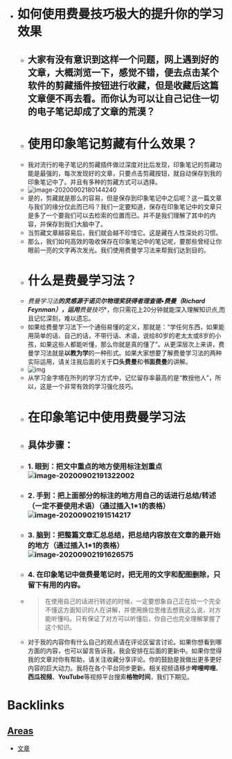 - # 如何使用费曼技巧极大的提升你的学习效果
    - ## 大家有没有意识到这样一个问题，网上遇到好的文章，大概浏览一下，感觉不错，便去点击某个软件的剪藏插件按钮进行收藏，但是收藏后这篇文章便不再去看。而你认为可以让自己记住一切的电子笔记却成了文章的荒漠？
    - # 使用印象笔记剪藏有什么效果？
    - 我对流行的电子笔记的剪藏插件做过深度对比后发现，印象笔记的剪藏功能是最强的，每次发现好的文章，只要点击剪藏按钮，就自动保存到我的印象笔记中了。并且有多种的剪藏方式可以选择。
    - ![image-20200902180144240](https://i.loli.net/2020/09/02/pQvyCFSwq2rKDct.png)
    - 是的，剪藏就是那么的容易，但是保存到印象笔记中之后呢？这一篇文章与我们的缘分仅此而已吗？我们一定要知道，保存在印象笔记中的文章只是多了一个要我们可以去检索的位置而已。并不是我们理解了其中的内容，并保存到我们大脑中了。
    - 当剪藏文章越容易后，我们就会越不珍惜它。这是藏在人性深处的习惯。
    - 那么，我们如何高效的吸收保存在印象笔记中的笔记呢，要那些曾经让你眼前一亮的文字再次发光。我们使用费曼学习法来帮我们达到目的。
    - # 什么是费曼学习法？
    - *费曼学习法**的灵感源于诺贝尔物理奖获得者理查德•费曼（Richard Feynman），运用**费曼技巧**，你只需花上20分钟就能深入理解知识点,而且记忆深刻，难以遗忘。
    - 如果给费曼学习法下一个通俗易懂的定义，那就是：“学任何东西，如果能用简单的话、自己的话，不带行话、术语，说给80岁的老太太或8岁的小孩，如果这些人都能听懂，那么你就是真的懂了”。从更深层次上来讲，费曼学习法就是**以教为学**的一种形式。如果大家想要了解费曼学习法的两种实际运用，请关注我后面的关于**口头费曼**和**书面费曼**的讲解。
    - ![img](https://i.loli.net/2020/09/02/1d6eiuWLGSK7XDB.jpg)
    - 从学习金字塔在所列的学习方式中，记忆留存率最高的是“教授他人”，所以，这是一个非常有效的学习强化技巧。
    - # 在印象笔记中使用费曼学习法
    - ## 具体步骤：
    - ### 1. 眼到：把文中重点的地方使用标注划重点![image-20200902191322002](https://i.loli.net/2020/09/03/kBfO4ielNgc3RHu.png)
    - ### 2. 手到：把上面部分的标注的地方用自己的话进行总结/转述（一定不要使用术语）（通过插入1*1的表格）![image-20200902191514217](https://i.loli.net/2020/09/02/o4q8F9xchCkwH2p.png)
    - ### 3. 脑到：把整篇文章汇总总结，把总结内容放在文章的最开始的地方（通过插入1*1的表格）![image-20200902191626575](https://i.loli.net/2020/09/02/ebIF4HXBoNExr5z.png)
    - ### 4. 在印象笔记中做费曼笔记时，把无用的文字和配图删除，只留下有用的内容。
    - > 在使用自己的话进行转述的时候，一定要想象自己正在给一个完全不懂这方面知识的人在讲解，并使用换位思维去想我这么说，对方能听懂吗。只有保证了对方可以听懂后，你自己也完全理解掌握了这个知识。
    - 对于我的内容你有什么自己的观点请在评论区留言讨论。如果你想看到哪方面的内容，也可以留言告诉我，我会安排在后面的更新中。如果你觉得我的文章对你有帮助，请关注收藏分享评论。你的鼓励是我做出更多更好内容的巨大动力。我将在各个平台同步更新。相关视频请移步**哔哩哔哩**、**西瓜视频**、**YouTube**等视频平台搜索**格物时间**，我们下期见。

# Backlinks
## [Areas](<Areas.md>)
- [文章](<文章.md>)

